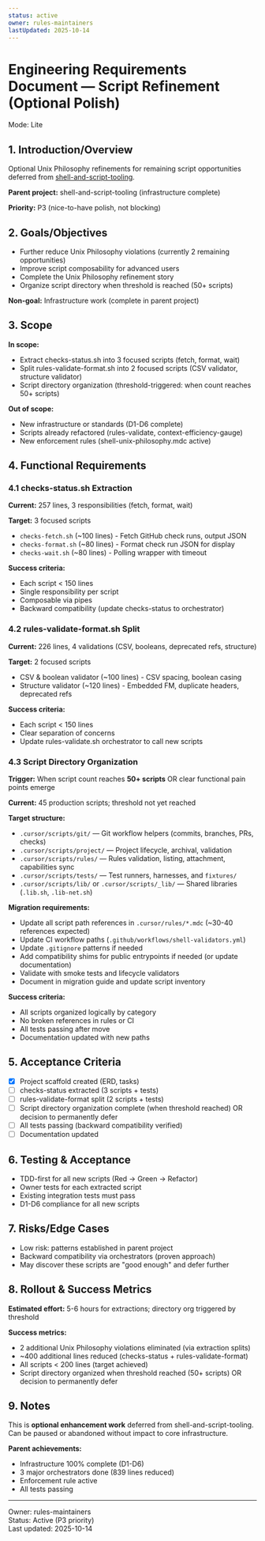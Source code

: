 ```yaml
---
status: active
owner: rules-maintainers
lastUpdated: 2025-10-14
---
```


# Engineering Requirements Document — Script Refinement (Optional Polish)

Mode: Lite


## 1. Introduction/Overview

Optional Unix Philosophy refinements for remaining script opportunities deferred from [shell-and-script-tooling](../_archived/2025/shell-and-script-tooling/erd.md).

**Parent project:** shell-and-script-tooling (infrastructure complete)

**Priority:** P3 (nice-to-have polish, not blocking)

## 2. Goals/Objectives

- Further reduce Unix Philosophy violations (currently 2 remaining opportunities)
- Improve script composability for advanced users
- Complete the Unix Philosophy refinement story
- Organize script directory when threshold is reached (50+ scripts)

**Non-goal:** Infrastructure work (complete in parent project)

## 3. Scope

**In scope:**

- Extract checks-status.sh into 3 focused scripts (fetch, format, wait)
- Split rules-validate-format.sh into 2 focused scripts (CSV validator, structure validator)
- Script directory organization (threshold-triggered: when count reaches 50+ scripts)

**Out of scope:**

- New infrastructure or standards (D1-D6 complete)
- Scripts already refactored (rules-validate, context-efficiency-gauge)
- New enforcement rules (shell-unix-philosophy.mdc active)

## 4. Functional Requirements

### 4.1 checks-status.sh Extraction

**Current:** 257 lines, 3 responsibilities (fetch, format, wait)

**Target:** 3 focused scripts

- `checks-fetch.sh` (~100 lines) - Fetch GitHub check runs, output JSON
- `checks-format.sh` (~80 lines) - Format check run JSON for display
- `checks-wait.sh` (~80 lines) - Polling wrapper with timeout

**Success criteria:**

- Each script < 150 lines
- Single responsibility per script
- Composable via pipes
- Backward compatibility (update checks-status to orchestrator)

### 4.2 rules-validate-format.sh Split

**Current:** 226 lines, 4 validations (CSV, booleans, deprecated refs, structure)

**Target:** 2 focused scripts

- CSV & boolean validator (~100 lines) - CSV spacing, boolean casing
- Structure validator (~120 lines) - Embedded FM, duplicate headers, deprecated refs

**Success criteria:**

- Each script < 150 lines
- Clear separation of concerns
- Update rules-validate.sh orchestrator to call new scripts

### 4.3 Script Directory Organization

**Trigger:** When script count reaches **50+ scripts** OR clear functional pain points emerge

**Current:** 45 production scripts; threshold not yet reached

**Target structure:**

- `.cursor/scripts/git/` — Git workflow helpers (commits, branches, PRs, checks)
- `.cursor/scripts/project/` — Project lifecycle, archival, validation
- `.cursor/scripts/rules/` — Rules validation, listing, attachment, capabilities sync
- `.cursor/scripts/tests/` — Test runners, harnesses, and `fixtures/`
- `.cursor/scripts/lib/` or `.cursor/scripts/_lib/` — Shared libraries (`.lib.sh`, `.lib-net.sh`)

**Migration requirements:**

- Update all script path references in `.cursor/rules/*.mdc` (~30-40 references expected)
- Update CI workflow paths (`.github/workflows/shell-validators.yml`)
- Update `.gitignore` patterns if needed
- Add compatibility shims for public entrypoints if needed (or update documentation)
- Validate with smoke tests and lifecycle validators
- Document in migration guide and update script inventory

**Success criteria:**

- All scripts organized logically by category
- No broken references in rules or CI
- All tests passing after move
- Documentation updated with new paths

## 5. Acceptance Criteria

- [x] Project scaffold created (ERD, tasks)
- [ ] checks-status extracted (3 scripts + tests)
- [ ] rules-validate-format split (2 scripts + tests)
- [ ] Script directory organization complete (when threshold reached) OR decision to permanently defer
- [ ] All tests passing (backward compatibility verified)
- [ ] Documentation updated

## 6. Testing & Acceptance

- TDD-first for all new scripts (Red → Green → Refactor)
- Owner tests for each extracted script
- Existing integration tests must pass
- D1-D6 compliance for all new scripts

## 7. Risks/Edge Cases

- Low risk: patterns established in parent project
- Backward compatibility via orchestrators (proven approach)
- May discover these scripts are "good enough" and defer further

## 8. Rollout & Success Metrics

**Estimated effort:** 5-6 hours for extractions; directory org triggered by threshold

**Success metrics:**

- 2 additional Unix Philosophy violations eliminated (via extraction splits)
- ~400 additional lines reduced (checks-status + rules-validate-format)
- All scripts < 200 lines (target achieved)
- Script directory organized when threshold reached (50+ scripts) OR decision to permanently defer

## 9. Notes

This is **optional enhancement work** deferred from shell-and-script-tooling. Can be paused or abandoned without impact to core infrastructure.

**Parent achievements:**

- Infrastructure 100% complete (D1-D6)
- 3 major orchestrators done (839 lines reduced)
- Enforcement rule active
- All tests passing

---

Owner: rules-maintainers  
Status: Active (P3 priority)  
Last updated: 2025-10-14
